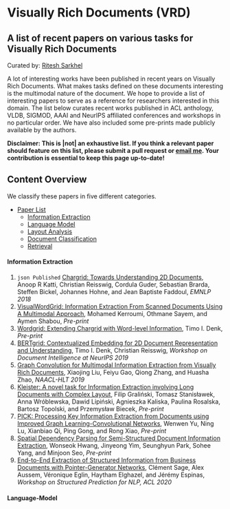 # Visually Rich Documents (VRD)

## A list of recent papers on various tasks for Visually Rich Documents

Curated by: [Ritesh Sarkhel](https://sarkhelritesh.github.io/)


A lot of interesting works have been published in recent years on Visually Rich Documents. What makes tasks defined on these documents interesting is the multimodal nature of the document. We hope to provide a list of interesting papers to serve as a reference for researchers interested in this domain. The list below curates recent works published in ACL anthology, VLDB, SIGMOD, AAAI and NeurIPS affiliated conferences and workshops in no particular order. We have also included some pre-prints made publicly available by the authors. 


**Disclaimer: This is |not| an exhaustive list. If you think a relevant paper should feature on this list, please submit a pull request or [email me](mailto:sarkhel.5@osu.edu). Your contribution is essential to keep this page up-to-date!**


## Content Overview

We classify these papers in five different categories. 

- [Paper List](#paper-list)
    - [Information Extraction](####information-extraction)
    - [Language Model](####language-model)
    - [Layout Analysis](####layout-analysis)
    - [Document Classification](####document-classification)
    - [Retrieval](####retrieval)

#### Information Extraction
1. ```json Published``` [Chargrid: Towards Understanding 2D Documents](https://www.aclweb.org/anthology/D18-1476.pdf/), Anoop R Katti, Christian Reisswig, Cordula Guder, Sebastian Brarda, Steffen Bickel, Johannes Hohne, and Jean Baptiste Faddoul, *EMNLP 2018*
2. [VisualWordGrid: Information Extraction From Scanned Documents Using A Multimodal Approach](https://arxiv.org/pdf/2010.02358.pdf), Mohamed Kerroumi, Othmane Sayem, and Aymen Shabou, *Pre-print*
3. [Wordgrid: Extending Chargrid with Word-level Information](https://www.researchgate.net/profile/Timo-Denk/publication/335715433_Wordgrid_Extending_Chargrid_with_Word-level_Information/links/5d77604c92851cacdb2e0858/Wordgrid-Extending-Chargrid-with-Word-level-Information.pdf), Timo I. Denk, *Pre-print*
4. [BERTgrid: Contextualized Embedding for 2D Document Representation and Understanding](https://openreview.net/pdf?id=H1gsGaq9US), Timo I. Denk, Christian Reisswig, *Workshop on Document Intelligence at NeurIPS 2019*
5. [Graph Convolution for Multimodal Information Extraction from Visually Rich Documents](https://www.aclweb.org/anthology/N19-2005.pdf), Xiaojing Liu, Feiyu Gao, Qiong Zhang, and Huasha Zhao, *NAACL-HLT 2019*
6. [Kleister: A novel task for Information Extraction involving Long Documents with Complex Layout](https://arxiv.org/pdf/2003.02356.pdf), Filip Graliński, Tomasz Stanisławek, Anna Wróblewska, Dawid Lipiński, Agnieszka Kaliska, Paulina Rosalska, Bartosz Topolski, and Przemysław Biecek, *Pre-print*
7. [PICK: Processing Key Information Extraction from Documents using Improved Graph Learning-Convolutional Networks](https://arxiv.org/pdf/2004.07464.pdf), Wenwen Yu, Ning Lu, Xianbiao Qi, Ping Gong, and Rong Xiao, *Pre-print*
8. [Spatial Dependency Parsing for Semi-Structured Document Information Extraction](https://arxiv.org/pdf/2005.00642.pdf), Wonseok Hwang, Jinyeong Yim, Seunghyun Park, Sohee Yang, and Minjoon Seo, *Pre-print*
9. [End-to-End Extraction of Structured Information from Business Documents with Pointer-Generator Networks](https://www.aclweb.org/anthology/2020.spnlp-1.6.pdf), Clément Sage, Alex Aussem, Véronique Eglin, Haytham Elghazel, and Jérémy Espinas, *Workshop on Structured Prediction for NLP, ACL 2020* 
































    
#### Language-Model
